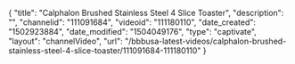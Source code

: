 {
    "title": "Calphalon Brushed Stainless Steel 4 Slice Toaster",
    "description": "",
    "channelid": "111091684",
    "videoid": "111180110",
    "date_created": "1502923884",
    "date_modified": "1504049176",
    "type": "captivate",
    "layout": "channelVideo",
    "url": "\/bbbusa-latest-videos\/calphalon-brushed-stainless-steel-4-slice-toaster\/111091684-111180110"
}